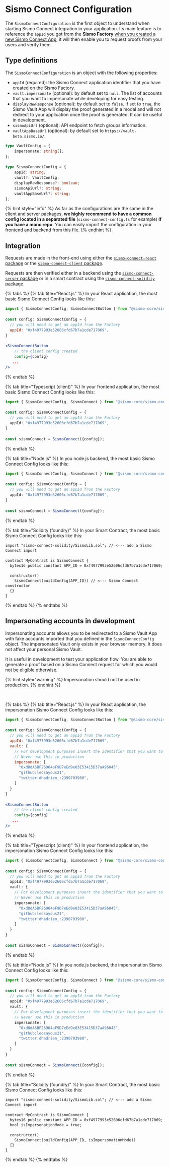 # Sismo Connect Configuration

The `SismoConnectConfiguration` is the first object to understand when starting Sismo Connect integration in your application. Its main feature is to reference the `appId` you got from the **Sismo Factory** [when you created a new Sismo Connect App](../../sismo-factory/create-a-sismo-connect-app.md), it will then enable you to request proofs from your users and verify them.

## Type definitions&#x20;

The `SismoConnectConfiguration` is an object with the following properties:

* `appId` (required): the Sismo Connect application identifier that you have created on the Sismo Factory.
* `vault.impersonate` (optional): by default set to `null`. The list of accounts that you want to impersonate while developing for easy testing. &#x20;
* `displayRawResponse` (optional): by default set to `false`. If set to `true`, the Sismo Vault App will display the proof generated in a modal and will not redirect to your application once the proof is generated. It can be useful in development.&#x20;
* `sismoApiUrl` (optional): API endpoint to fetch groups information.
* `vaultAppBaseUrl` (optional): by default set to `https://vault-beta.sismo.io/`.

```typescript
type VaultConfig = {
    impersonate: string[];
};

type SismoConnectConfig = {
    appId: string;
    vault?: VaultConfig;
    displayRawResponse?: boolean;
    sismoApiUrl?: string;
    vaultAppBaseUrl?: string;
};
```

{% hint style="info" %}
As far as the configurations are the same in the client and server packages, **we highly recommend to have a common config located in a separated file** (`sismo-connect-config.ts` for example) **if you have a mono repo**. You can easily import the configuration in your frontend and backend from this file.
{% endhint %}

## Integration

Requests are made in the front-end using either the [`sismo-connect-react` package](packages/react.md) or the [`sismo-connect-client` package](packages/client.md).

Requests are then verified either in a backend using the [`sismo-connect-server` package](packages/server.md) or in a smart contract using the [`sismo-connect-solidity` package](packages/solidity.md).

{% tabs %}
{% tab title="React.js" %}
In your React application, the most basic Sismo Connect Config looks like this:

```jsx
import { SismoConnectConfig, SismoConnectButton } from "@sismo-core/sismo-connect-react";

const config: SismoConnectConfig = {
  // you will need to get an appId from the Factory
  appId: "0xf4977993e52606cfd67b7a1cde717069", 
}

<SismoConnectButton 
    // the client config created
    config={config}
   ...
/>

```
{% endtab %}

{% tab title="Typescript (client)" %}
In your frontend application, the most basic Sismo Connect Config looks like this:

```typescript
import { SismoConnectConfig, SismoConnect } from "@sismo-core/sismo-connect-client";

const config: SismoConnectConfig = {
  // you will need to get an appId from the Factory
  appId: "0xf4977993e52606cfd67b7a1cde717069", 
}

const sismoConnect = SismoConnect({config});
```
{% endtab %}

{% tab title="Node.js" %}
In you node.js backend, the most basic Sismo Connect Config looks like this:

```typescript
import { SismoConnectConfig, SismoConnect } from "@sismo-core/sismo-connect-server";

const config: SismoConnectConfig = {
  // you will need to get an appId from the Factory
  appId: "0xf4977993e52606cfd67b7a1cde717069", 
}

const sismoConnect = SismoConnect({config});
```
{% endtab %}

{% tab title="Solidity (foundry)" %}
In your Smart Contract, the most basic Sismo Connect Config looks like this:

```solidity
import "sismo-connect-solidity/SismoLib.sol"; // <--- add a Sismo Connect import

contract MyContract is SismoConnect {
  bytes16 public constant APP_ID = 0xf4977993e52606cfd67b7a1cde717069;
  
  constructor()
    SismoConnect(buildConfig(APP_ID)) // <--- Sismo Connect constructor
  {}
}
```
{% endtab %}
{% endtabs %}

## Impersonating accounts in development

Impersonating accounts allows you to be redirected to a Sismo Vault App with fake accounts imported that you defined in the `SismoConnectConfig` object. The impersonated Vault only exists in your browser memory. It does not affect your personal Sismo Vault.&#x20;

It is useful in development to test your application flow. You are able to generate a proof based on a Sismo Connect request for which you would not be eligible otherwise.&#x20;

{% hint style="warning" %}
Impersonation should not be used in production.
{% endhint %}

<figure><img src="../../.gitbook/assets/Capture d’écran 2023-06-16 à 13.17.15.png" alt=""><figcaption></figcaption></figure>

{% tabs %}
{% tab title="React.js" %}
In your React application, the impersonation Sismo Connect Config looks like this:

```jsx
import { SismoConnectConfig, SismoConnectButton } from "@sismo-core/sismo-connect-react";

const config: SismoConnectConfig = {
  // you will need to get an appId from the Factory
  appId: "0xf4977993e52606cfd67b7a1cde717069", 
  vault: {
    // For development purposes insert the identifier that you want to impersonate here
    // Never use this in production
    impersonate: [
      "0xd8dA6BF26964aF9D7eEd9e03E53415D37aA96045",
      "github:leosayous21",
      "twitter:dhadrien_:2390703980",
    ]
  }
}

<SismoConnectButton 
    // the client config created
    config={config}
   ...
/>

```
{% endtab %}

{% tab title="Typescript (client)" %}
In your frontend application, the impersonation Sismo Connect Config looks like this:

```typescript
import { SismoConnectConfig, SismoConnect } from "@sismo-core/sismo-connect-client";

const config: SismoConnectConfig = {
  // you will need to get an appId from the Factory
  appId: "0xf4977993e52606cfd67b7a1cde717069", 
  vault: {
    // For development purposes insert the identifier that you want to impersonate here
    // Never use this in production
    impersonate: [
      "0xd8dA6BF26964aF9D7eEd9e03E53415D37aA96045",
      "github:leosayous21",
      "twitter:dhadrien_:2390703980",
    ]
  }
}

const sismoConnect = SismoConnect({config});
```
{% endtab %}

{% tab title="Node.js" %}
In you node.js backend, the impersonation Sismo Connect Config looks like this:

```typescript
import { SismoConnectConfig, SismoConnect } from "@sismo-core/sismo-connect-server";

const config: SismoConnectConfig = {
  // you will need to get an appId from the Factory
  appId: "0xf4977993e52606cfd67b7a1cde717069", 
  vault: {
    // For development purposes insert the identifier that you want to impersonate here
    // Never use this in production
    impersonate: [
      "0xd8dA6BF26964aF9D7eEd9e03E53415D37aA96045",
      "github:leosayous21",
      "twitter:dhadrien_:2390703980",
    ]
  }
}

const sismoConnect = SismoConnect({config});
```
{% endtab %}

{% tab title="Solidity (foundry)" %}
In your Smart Contract, the most basic Sismo Connect Config looks like this:

```solidity
import "sismo-connect-solidity/SismoLib.sol"; // <--- add a Sismo Connect import

contract MyContract is SismoConnect {
  bytes16 public constant APP_ID = 0xf4977993e52606cfd67b7a1cde717069;
  bool isImpersonationMode = true;
  
  constructor()
    SismoConnect(buildConfig(APP_ID, isImpersonationMode))
  {}
}
```
{% endtab %}
{% endtabs %}
